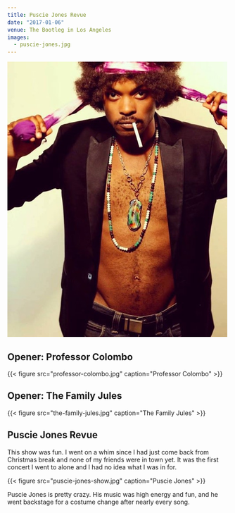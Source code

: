 ```yaml
---
title: Puscie Jones Revue
date: "2017-01-06"
venue: The Bootleg in Los Angeles
images:
  - puscie-jones.jpg
---
```


![Puscie Jones](puscie-jones.jpg)

## Opener: Professor Colombo

{{< figure src="professor-colombo.jpg" caption="Professor Colombo" >}}

## Opener: The Family Jules

{{< figure src="the-family-jules.jpg" caption="The Family Jules" >}}

## Puscie Jones Revue

This show was fun.
I went on a whim since I had just come back from Christmas break and none of my
friends were in town yet.
It was the first concert I went to alone and I had no idea what I was in for.

{{< figure src="puscie-jones-show.jpg" caption="Puscie Jones" >}}

Puscie Jones is pretty crazy.
His music was high energy and fun, and he went backstage for a costume change
after nearly every song.
